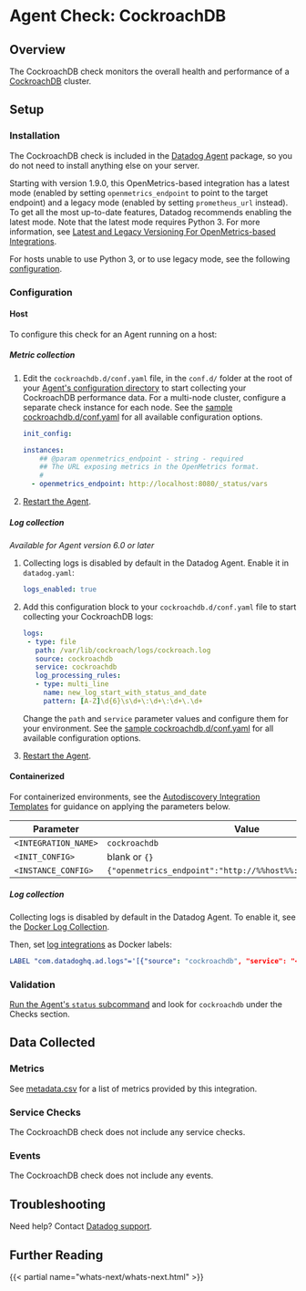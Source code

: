 # Agent Check: CockroachDB

## Overview

The CockroachDB check monitors the overall health and performance of a [CockroachDB][1] cluster.

## Setup

### Installation

The CockroachDB check is included in the [Datadog Agent][2] package, so you do not
need to install anything else on your server.

Starting with version 1.9.0, this OpenMetrics-based integration has a latest mode (enabled by setting `openmetrics_endpoint` to point to the target endpoint) and a legacy mode (enabled by setting `prometheus_url` instead). To get all the most up-to-date features, Datadog recommends enabling the latest mode. Note that the latest mode requires Python 3. For more information, see [Latest and Legacy Versioning For OpenMetrics-based Integrations][14].

For hosts unable to use Python 3, or to use legacy mode, see the following [configuration][13].

### Configuration

<!-- xxx tabs xxx -->
<!-- xxx tab "Host" xxx -->

#### Host

To configure this check for an Agent running on a host:

##### Metric collection

1. Edit the `cockroachdb.d/conf.yaml` file, in the `conf.d/` folder at the root of your [Agent's configuration directory][3] to start collecting your CockroachDB performance data. For a multi-node cluster, configure a separate check instance for each node. See the [sample cockroachdb.d/conf.yaml][4] for all available configuration options.

   ```yaml
   init_config:

   instances:
       ## @param openmetrics_endpoint - string - required
       ## The URL exposing metrics in the OpenMetrics format.
       #
     - openmetrics_endpoint: http://localhost:8080/_status/vars
   ```

2. [Restart the Agent][5].

##### Log collection

_Available for Agent version 6.0 or later_

1. Collecting logs is disabled by default in the Datadog Agent. Enable it in `datadog.yaml`:

   ```yaml
   logs_enabled: true
   ```

2. Add this configuration block to your `cockroachdb.d/conf.yaml` file to start collecting your CockroachDB logs:

   ```yaml
   logs:
    - type: file
      path: /var/lib/cockroach/logs/cockroach.log
      source: cockroachdb
      service: cockroachdb
      log_processing_rules:
      - type: multi_line
        name: new_log_start_with_status_and_date
        pattern: [A-Z]\d{6}\s\d+\:\d+\:\d+\.\d+
   ```

    Change the `path` and `service` parameter values and configure them for your environment. See the [sample cockroachdb.d/conf.yaml][4] for all available configuration options.

3. [Restart the Agent][5].

<!-- xxz tab xxx -->
<!-- xxx tab "Containerized" xxx -->

#### Containerized

For containerized environments, see the [Autodiscovery Integration Templates][6] for guidance on applying the parameters below.

| Parameter            | Value                                                    |
| -------------------- | -------------------------------------------------------- |
| `<INTEGRATION_NAME>` | `cockroachdb`                                            |
| `<INIT_CONFIG>`      | blank or `{}`                                            |
| `<INSTANCE_CONFIG>`  | `{"openmetrics_endpoint":"http://%%host%%:8080/_status/vars"}` |

##### Log collection

Collecting logs is disabled by default in the Datadog Agent. To enable it, see the [Docker Log Collection][7].

Then, set [log integrations][7] as Docker labels:

```yaml
LABEL "com.datadoghq.ad.logs"='[{"source": "cockroachdb", "service": "<SERVICE_NAME>"}]'
```

<!-- xxz tab xxx -->
<!-- xxz tabs xxx -->

### Validation

[Run the Agent's `status` subcommand][8] and look for `cockroachdb` under the Checks section.

## Data Collected

### Metrics

See [metadata.csv][9] for a list of metrics provided by this integration.

### Service Checks

The CockroachDB check does not include any service checks.

### Events

The CockroachDB check does not include any events.

## Troubleshooting

Need help? Contact [Datadog support][10].

## Further Reading

{{< partial name="whats-next/whats-next.html" >}}

[1]: https://www.cockroachlabs.com/product/cockroachdb
[2]: https://app.datadoghq.com/account/settings/agent/latest
[3]: https://docs.datadoghq.com/agent/guide/agent-configuration-files/
[4]: https://github.com/DataDog/integrations-core/blob/master/cockroachdb/datadog_checks/cockroachdb/data/conf.yaml.example
[5]: https://docs.datadoghq.com/agent/guide/agent-commands/#start-stop-and-restart-the-agent
[6]: https://docs.datadoghq.com/agent/kubernetes/integrations/
[7]: https://docs.datadoghq.com/agent/docker/log/?tab=containerinstallation#log-integrations
[8]: https://docs.datadoghq.com/agent/guide/agent-commands/#agent-status-and-information
[9]: https://github.com/DataDog/integrations-core/blob/master/cockroachdb/metadata.csv
[10]: https://docs.datadoghq.com/help/
[11]: https://www.datadoghq.com/blog/monitor-cockroachdb-performance-metrics-with-datadog
[12]: https://docs.datadoghq.com/integrations/openmetrics/
[13]: https://github.com/DataDog/integrations-core/blob/7.33.x/cockroachdb/datadog_checks/cockroachdb/data/conf.yaml.example
[14]: https://docs.datadoghq.com/integrations/guide/versions-for-openmetrics-based-integrations
